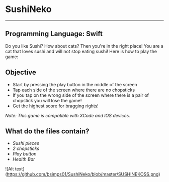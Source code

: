 # SushiNeko

---
Programming Language: Swift
---

Do you like Sushi? How about cats? Then you're in the right place! You are a cat that loves sushi and will not stop eating sushi! Here is how to play the game:

## Objective

- Start by pressing the play button in the middle of the screen
- Tap each side of the screen where there are no chopsticks
- If you tap on the wrong side of the screen where there is a pair of chopstick you will lose the game!
- Get the highest score for bragging rights!

*Note: This game is compatible with XCode and IOS devices.*

## What do the files contain?
- *Sushi pieces*
- *2 chopsticks*
- *Play button*
- *Health Bar*

![Alt text] (https://github.com/bsimps01/SushiNeko/blob/master/SUSHINEKOSS.png)